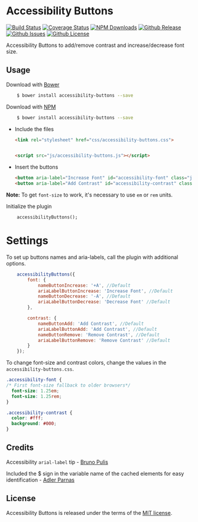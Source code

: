 # Accessibility Buttons

[![Build Status](https://travis-ci.org/tiagoporto/accessibility-buttons.svg)](https://travis-ci.org/tiagoporto/accessibility-buttons)
[![Coverage Status](https://img.shields.io/coveralls/tiagoporto/accessibility-buttons.svg)](https://coveralls.io/github/tiagoporto/accessibility-buttons)
[![NPM Downloads](https://img.shields.io/npm/dt/accessibility-buttons.svg)](https://www.npmjs.com/package/accessibility-buttons)
[![Github Release](https://img.shields.io/github/release/tiagoporto/accessibility-buttons.svg)](https://github.com/tiagoporto/accessibility-buttons/releases)
[![Github Issues](https://img.shields.io/github/issues/tiagoporto/accessibility-buttons.svg)](https://github.com/tiagoporto/accessibility-buttons/issues)
[![Github License](https://img.shields.io/github/license/tiagoporto/accessibility-buttons.svg)](https://raw.githubusercontent.com/tiagoporto/accessibility-buttons/master/LICENSE.md)

Accessibility Buttons to add/remove contrast and increase/decrease font size.


## Usage

Download with [Bower](http://bower.io/)

```sh
	$ bower install accessibility-buttons --save
```

Download with [NPM](https://www.npmjs.com/)

```sh
	$ bower install accessibility-buttons --save
```

* Include the files

	```html
	<link rel="stylesheet" href="css/accessibility-buttons.css">


	<script src="js/accessibility-buttons.js"></script>
	```


* Insert the buttons

	```html
	<button aria-label="Increase Font" id="accessibility-font" class="js-acessibility">+A</button>
	<button aria-label="Add Contrast" id="accessibility-contrast" class="js-acessibility">Add Contrast</button>
	```

**Note:** To get `font-size` to work, it's necessary to use `em` or `rem` units.


Initialize the plugin

```
	accessibilityButtons();
```

# Settings

To set up buttons names and aria-labels, call the plugin with additional options.

```javascript
	accessibilityButtons({
		font: {
			nameButtonIncrease: '+A', //Default
			ariaLabelButtonIncrease: 'Increase Font', //Default
			nameButtonDecrease: '-A', //Default
			ariaLabelButtonDecrease: 'Decrease Font' //Default
		},

		contrast: {
			nameButtonAdd: 'Add Contrast', //Default
			ariaLabelButtonAdd: 'Add Contrast', //Default
			nameButtonRemove: 'Remove Contrast', //Default
			ariaLabelButtonRemove: 'Remove Contrast' //Default
		}
	});
```

To change font-size and contrast colors, change the values in the `accessibility-buttons.css`.

```css
.accessibility-font {
/* First font-size fallback to older browsers*/
  font-size: 1.25em;
  font-size: 1.25rem;
}

.accessibility-contrast {
  color: #fff;
  background: #000;
}
```


## Credits

Accessibility `arial-label` tip - [Bruno Pulis](https://github.com/brunopulis)

Included the $ sign in the variable name of the cached elements for easy identification  - [Adler Parnas](https://github.com/adlerparnas)

## License

Accessibility Buttons is released under the terms of the [MIT license](https://github.com/tiagoporto/accessibility-buttons/blob/master/LICENSE.md).
